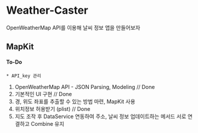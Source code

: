 #  Weather-Caster
OpenWeatherMap API를 이용해 날씨 정보 앱을 만들어보자

## MapKit

#### To-Do
    * API_key 관리
1. OpenWeatherMap API - JSON Parsing, Modeling // Done
2. 기본적인 UI 구현 // Done
3. 경, 위도 좌표를 추출할 수 있는 방법 마련, MapKit 사용
4. 위치정보 허용받기 (plist) // Done
5. 지도 조작 후 DataService 연동하여 주소, 날씨 정보 업데이트하는 메서드 서로 연결하고 Combine 유지
